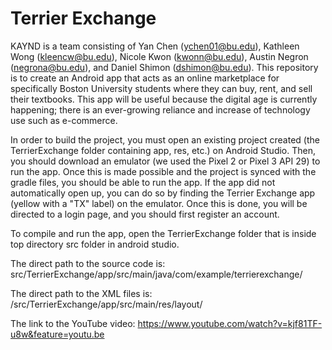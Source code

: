 # Terrier Exchange
KAYND is a team consisting of Yan Chen (ychen01@bu.edu), Kathleen Wong (kleencw@bu.edu), Nicole Kwon (kwonn@bu.edu), Austin Negron (negrona@bu.edu), and Daniel Shimon (dshimon@bu.edu). This repository is to create an Android app that acts as an online marketplace for specifically Boston University students where they can buy, rent, and sell their textbooks. This app will be useful because the digital age is currently happening; there is an ever-growing reliance and increase of technology use such as e-commerce.

In order to build the project, you must open an existing project created (the TerrierExchange folder containing app, res, etc.) on Android Studio. Then, you should download an emulator (we used the Pixel 2 or Pixel 3 API 29) to run the app. Once this is made possible and the project is synced with the gradle files, you should be able to run the app. If the app did not automatically open up, you can do so by finding the Terrier Exchange app (yellow with a "TX" label) on the emulator. Once this is done, you will be directed to a login page, and you should first register an account. 

To compile and run the app, open the TerrierExchange folder that is inside top directory src folder in android studio.

The direct path to the source code is: src/TerrierExchange/app/src/main/java/com/example/terrierexchange/

The direct path to the XML files is: /src/TerrierExchange/app/src/main/res/layout/

The link to the YouTube video: https://www.youtube.com/watch?v=kjf81TF-u8w&feature=youtu.be

